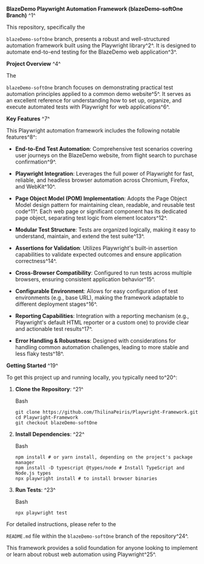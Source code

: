 **BlazeDemo Playwright Automation Framework (blazeDemo-softOne Branch)**  ^1^

This repository, specifically the

`blazeDemo-softOne` branch, presents a robust and well-structured automation framework built using the Playwright library^2^. It is designed to automate end-to-end testing for the BlazeDemo web application^3^.

**Project Overview**  ^4^

The

`blazeDemo-softOne` branch focuses on demonstrating practical test automation principles applied to a common demo website^5^. It serves as an excellent reference for understanding how to set up, organize, and execute automated tests with Playwright for web applications^6^.

**Key Features**  ^7^

This Playwright automation framework includes the following notable features^8^:

-   **End-to-End Test Automation**: Comprehensive test scenarios covering user journeys on the BlazeDemo website, from flight search to purchase confirmation^9^.

-   **Playwright Integration**: Leverages the full power of Playwright for fast, reliable, and headless browser automation across Chromium, Firefox, and WebKit^10^.

-   **Page Object Model (POM) Implementation**: Adopts the Page Object Model design pattern for maintaining clean, readable, and reusable test code^11^. Each web page or significant component has its dedicated page object, separating test logic from element locators^12^.

-   **Modular Test Structure**: Tests are organized logically, making it easy to understand, maintain, and extend the test suite^13^.

-   **Assertions for Validation**: Utilizes Playwright's built-in assertion capabilities to validate expected outcomes and ensure application correctness^14^.

-   **Cross-Browser Compatibility**: Configured to run tests across multiple browsers, ensuring consistent application behavior^15^.

-   **Configurable Environment**: Allows for easy configuration of test environments (e.g., base URL), making the framework adaptable to different deployment stages^16^.

-   **Reporting Capabilities**: Integration with a reporting mechanism (e.g., Playwright's default HTML reporter or a custom one) to provide clear and actionable test results^17^.

-   **Error Handling & Robustness**: Designed with considerations for handling common automation challenges, leading to more stable and less flaky tests^18^.

**Getting Started**  ^19^

To get this project up and running locally, you typically need to^20^:

1.  **Clone the Repository**: ^21^

    Bash

    ```
    git clone https://github.com/ThilinaPeiris/Playwright-Framework.git
    cd Playwright-Framework
    git checkout blazeDemo-softOne

    ```

2.  **Install Dependencies**: ^22^

    Bash

    ```
    npm install # or yarn install, depending on the project's package manager
    npm install -D typescript @types/node # Install TypeScript and Node.js types
    npx playwright install # to install browser binaries

    ```

3.  **Run Tests**: ^23^

    Bash

    ```
    npx playwright test

    ```

For detailed instructions, please refer to the

`README.md` file within the `blazeDemo-softOne` branch of the repository^24^.

This framework provides a solid foundation for anyone looking to implement or learn about robust web automation using Playwright^25^.
